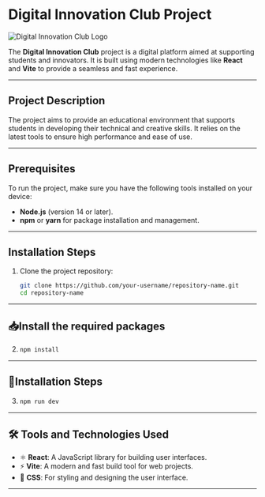 # Digital Innovation Club Project
![Digital Innovation Club Logo](./DIC.png)


The **Digital Innovation Club** project is a digital platform aimed at supporting students and innovators. It is built using modern technologies like **React** and **Vite** to provide a seamless and fast experience.

---

## Project Description

The project aims to provide an educational environment that supports students in developing their technical and creative skills. It relies on the latest tools to ensure high performance and ease of use.

---

## Prerequisites

To run the project, make sure you have the following tools installed on your device:

- **Node.js** (version 14 or later).
- **npm** or **yarn** for package installation and management.

---

## Installation Steps

1. Clone the project repository:
   ```bash
   git clone https://github.com/your-username/repository-name.git
   cd repository-name
---

## 📥Install the required packages

2.
   ```bash
   npm install
---
## 🚀Installation Steps
3.
   ```bash
   npm run dev
---
## 🛠️ Tools and Technologies Used

- ⚛️ **React**: A JavaScript library for building user interfaces.
- ⚡ **Vite**: A modern and fast build tool for web projects.
- 🎨 **CSS**: For styling and designing the user interface.

---

